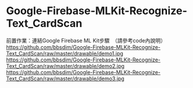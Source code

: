 # Google-Firebase-MLKit-Recognize-Text_CardScan
前置作業：連結Google Firebase ML Kit步驟　（請參考code內說明）
https://github.com/bbsdim/Google-Firebase-MLKit-Recognize-Text_CardScan/raw/master/drawable/demo1.jpg
https://github.com/bbsdim/Google-Firebase-MLKit-Recognize-Text_CardScan/raw/master/drawable/demo2.jpg
https://github.com/bbsdim/Google-Firebase-MLKit-Recognize-Text_CardScan/raw/master/drawable/demo3.jpg
